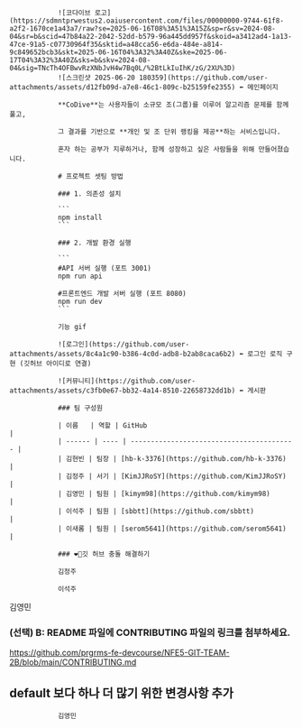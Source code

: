                 ![코다이브 로고](https://sdmntprwestus2.oaiusercontent.com/files/00000000-9744-61f8-a2f2-1670ce1a43a7/raw?se=2025-06-16T08%3A51%3A15Z&sp=r&sv=2024-08-04&sr=b&scid=47b84a22-2042-52dd-b579-96a445dd957f&skoid=a3412ad4-1a13-47ce-91a5-c07730964f35&sktid=a48cca56-e6da-484e-a814-9c849652bcb3&skt=2025-06-16T04%3A32%3A40Z&ske=2025-06-17T04%3A32%3A40Z&sks=b&skv=2024-08-04&sig=TNcTh4OFBwvRzXNbJvH4w7Bq0L/%2BtLkIuIhK/zG/2XU%3D)
                ![스크린샷 2025-06-20 180359](https://github.com/user-attachments/assets/d12fb09d-a7e8-46c1-809c-b25159fe2355) ⬅️ 메인페이지

                **CoDive**는 사용자들이 소규모 조(그룹)를 이루어 알고리즘 문제를 함께 풀고,

                그 결과를 기반으로 **개인 및 조 단위 랭킹을 제공**하는 서비스입니다.

                혼자 하는 공부가 지루하거나, 함께 성장하고 싶은 사람들을 위해 만들어졌습니다.

                # 프로젝트 셋팅 방법

                ### 1. 의존성 설치

                ```
                npm install
                ```

                ### 2. 개발 환경 실행

                ```
                #API 서버 실행 (포트 3001)
                npm run api

                #프론트엔드 개발 서버 실행 (포트 8080)
                npm run dev
                ```

                기능 gif

                ![로그인](https://github.com/user-attachments/assets/8c4a1c90-b386-4c0d-adb8-b2ab8caca6b2) ⬅️ 로그인 로직 구현 (깃허브 아이디로 연결)

                ![커뮤니티](https://github.com/user-attachments/assets/c3fb0e67-bb32-4a14-8510-22658732dd1b) ⬅️ 게시판

                ### 팀 구성원

                | 이름   | 역할 | GitHub                                    |
                | ------ | ---- | ----------------------------------------- |
                | 김현빈 | 팀장 | [hb-k-3376](https://github.com/hb-k-3376) |
                | 김정주 | 서기 | [KimJJRoSY](https://github.com/KimJJRoSY) |
                | 김영민 | 팀원 | [kimym98](https://github.com/kimym98)     |
                | 이석주 | 팀원 | [sbbtt](https://github.com/sbbtt)         |
                | 이새롬 | 팀원 | [serom5641](https://github.com/serom5641) |

                ### ❤️‍🔥깃 허브 충돌 해결하기

                김정주

                이석주

김영민

### (선택) B: README 파일에 CONTRIBUTING 파일의 링크를 첨부하세요.

https://github.com/prgrms-fe-devcourse/NFE5-GIT-TEAM-2B/blob/main/CONTRIBUTING.md

## default 보다 하나 더 많기 위한 변경사항 추가

                김영민
